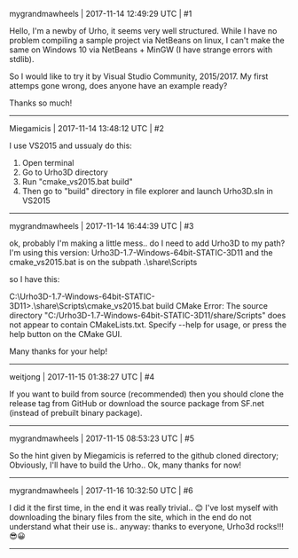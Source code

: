mygrandmawheels | 2017-11-14 12:49:29 UTC | #1

Hello, I'm a newby of Urho, it seems very well structured.
While I have no problem compiling a sample project via NetBeans on linux, I can't make the same on Windows 10 via NetBeans + MinGW (I have strange errors with stdlib).

So I would like to try it by Visual Studio Community, 2015/2017.
My first attemps gone wrong, does anyone have an example ready?

Thanks so much!

-------------------------

Miegamicis | 2017-11-14 13:48:12 UTC | #2

I use VS2015 and ussualy do this:
1. Open terminal
2. Go to Urho3D directory
3. Run "cmake_vs2015.bat build"
4. Then go to "build" directory in file explorer and launch Urho3D.sln in VS2015

-------------------------

mygrandmawheels | 2017-11-14 16:44:39 UTC | #3

ok, probably I'm making a little mess.. do I need to add Urho3D to my path?
I'm using this version:
Urho3D-1.7-Windows-64bit-STATIC-3D11
and the cmake_vs2015.bat is on the subpath .\share\Scripts

so I have  this:

C:\Urho3D-1.7-Windows-64bit-STATIC-3D11>.\share\Scripts\cmake_vs2015.bat build
CMake Error: The source directory "C:/Urho3D-1.7-Windows-64bit-STATIC-3D11/share/Scripts" does not appear to contain CMakeLists.txt.
Specify --help for usage, or press the help button on the CMake GUI.


Many thanks for your help!

-------------------------

weitjong | 2017-11-15 01:38:27 UTC | #4

If you want to build from source (recommended) then you should clone the release tag from GitHub or download the source package from SF.net (instead of prebuilt binary package).

-------------------------

mygrandmawheels | 2017-11-15 08:53:23 UTC | #5

So the hint given by Miegamicis is referred to the github cloned directory; Obviously, I'll have to build the Urho.. Ok, many thanks for now!

-------------------------

mygrandmawheels | 2017-11-16 10:32:50 UTC | #6

I did it the first time, in the end it was really trivial.. :blush:
I've lost myself with downloading the binary files from the site, which in the end do not understand what their use is.. 
anyway: thanks to everyone, Urho3d rocks!!! :sunglasses::grinning:

-------------------------

